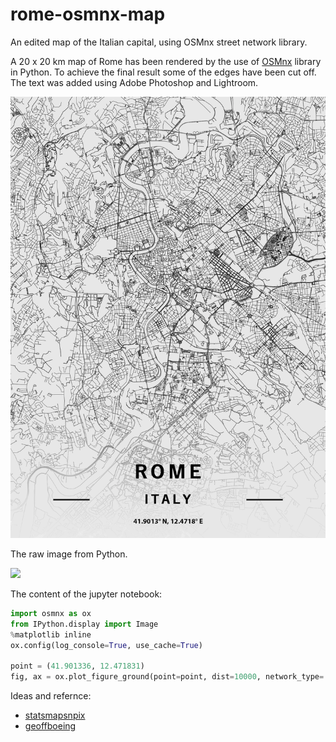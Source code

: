 # rome-osmnx-map
An edited map of the Italian capital, using OSMnx street network library.

A 20 x 20 km map of Rome has been rendered by the use of [OSMnx](https://github.com/gboeing/osmnx) library in Python. To achieve the final result some of the edges have been cut off. The text was added using Adobe Photoshop and Lightroom.

![](final_edit_rome.png)

The raw image from Python.

![](rome9_all.png)

The content of the jupyter notebook:
```Python
import osmnx as ox
from IPython.display import Image
%matplotlib inline
ox.config(log_console=True, use_cache=True)

point = (41.901336, 12.471831)
fig, ax = ox.plot_figure_ground(point=point, dist=10000, network_type='all', default_width=1, figsize=(50,50))
```

Ideas and refernce:
- [statsmapsnpix](http://www.statsmapsnpix.com/2020/10/10x10km-city-squares.html)
- [geoffboeing](https://geoffboeing.com/2016/11/osmnx-python-street-networks/#:~:text=OSMnx%20is%20a%20Python%20package,easily%20analyze%20and%20visualize%20them.)
